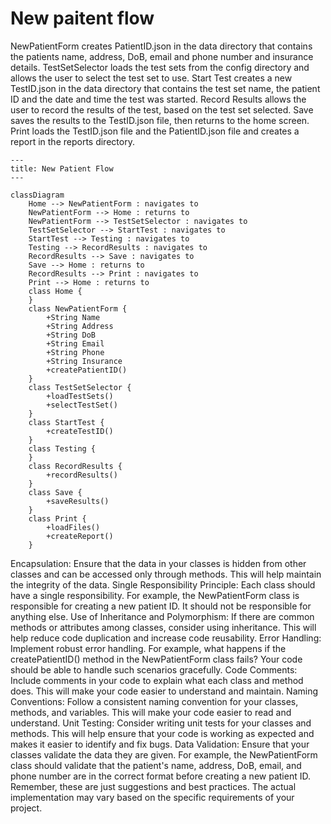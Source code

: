 #  New paitent flow
NewPatientForm creates PatientID.json in the data directory that contains the patients name, address, DoB, email and phone number and insurance details.
TestSetSelector loads the test sets from the config directory and allows the user to select the test set to use.
Start Test creates a new TestID.json in the data directory that contains the test set name, the patient ID and the date and time the test was started.
Record Results allows the user to record the results of the test, based on the test set selected.
Save saves the results to the TestID.json file, then returns to the home screen.
Print loads the TestID.json file and the PatientID.json file and creates a report in the reports directory.

``` mermaid
---
title: New Patient Flow
---

classDiagram
    Home --> NewPatientForm : navigates to
    NewPatientForm --> Home : returns to
    NewPatientForm --> TestSetSelector : navigates to
    TestSetSelector --> StartTest : navigates to
    StartTest --> Testing : navigates to
    Testing --> RecordResults : navigates to
    RecordResults --> Save : navigates to
    Save --> Home : returns to
    RecordResults --> Print : navigates to
    Print --> Home : returns to
    class Home {
    }
    class NewPatientForm {
        +String Name
        +String Address
        +String DoB
        +String Email
        +String Phone
        +String Insurance
        +createPatientID()
    }
    class TestSetSelector {
        +loadTestSets()
        +selectTestSet()
    }
    class StartTest {
        +createTestID()
    }
    class Testing {
    }
    class RecordResults {
        +recordResults()
    }
    class Save {
        +saveResults()
    }
    class Print {
        +loadFiles()
        +createReport()
    }
```

Encapsulation: Ensure that the data in your classes is hidden from other classes and can be accessed only through methods. This will help maintain the integrity of the data.
Single Responsibility Principle: Each class should have a single responsibility. For example, the NewPatientForm class is responsible for creating a new patient ID. It should not be responsible for anything else.
Use of Inheritance and Polymorphism: If there are common methods or attributes among classes, consider using inheritance. This will help reduce code duplication and increase code reusability.
Error Handling: Implement robust error handling. For example, what happens if the createPatientID() method in the NewPatientForm class fails? Your code should be able to handle such scenarios gracefully.
Code Comments: Include comments in your code to explain what each class and method does. This will make your code easier to understand and maintain.
Naming Conventions: Follow a consistent naming convention for your classes, methods, and variables. This will make your code easier to read and understand.
Unit Testing: Consider writing unit tests for your classes and methods. This will help ensure that your code is working as expected and makes it easier to identify and fix bugs.
Data Validation: Ensure that your classes validate the data they are given. For example, the NewPatientForm class should validate that the patient's name, address, DoB, email, and phone number are in the correct format before creating a new patient ID.
Remember, these are just suggestions and best practices. The actual implementation may vary based on the specific requirements of your project.